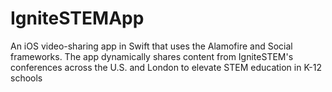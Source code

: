 # IgniteSTEMApp
An iOS video-sharing app in Swift that uses the Alamofire and Social frameworks. The app dynamically shares content from IgniteSTEM's conferences across the U.S. and London to elevate STEM education in K-12 schools

